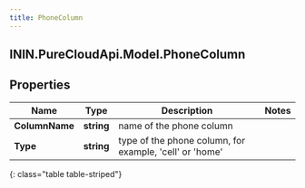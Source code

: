 ```yaml
---
title: PhoneColumn
---
```

## ININ.PureCloudApi.Model.PhoneColumn

## Properties

|Name | Type | Description | Notes|
|------------ | ------------- | ------------- | -------------|
| **ColumnName** | **string** | name of the phone column | |
| **Type** | **string** | type of the phone column, for example, &#39;cell&#39; or &#39;home&#39; | |
{: class="table table-striped"}


